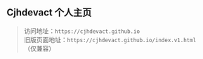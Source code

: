 ## **Cjhdevact 个人主页**

> 访问地址：`https://cjhdevact.github.io`      
> 旧版页面地址：`https://cjhdevact.github.io/index.v1.html` （仅兼容）
